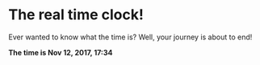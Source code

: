 # The real time clock!

Ever wanted to know what the time is? Well, your journey is about to end!

**The time is Nov 12, 2017, 17:34**